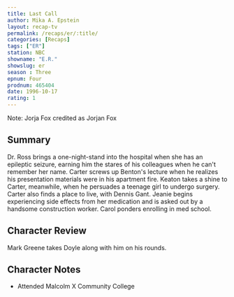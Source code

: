 ```yaml
---
title: Last Call
author: Mika A. Epstein
layout: recap-tv
permalink: /recaps/er/:title/
categories: [Recaps]
tags: ["ER"]
station: NBC
showname: "E.R."
showslug: er
season : Three  
epnum: Four  
prodnum: 465404    
date: 1996-10-17  
rating: 1  
---
```


Note: Jorja Fox credited as Jorjan Fox

## Summary  
  
Dr. Ross brings a one-night-stand into the hospital when she has an epileptic seizure, earning him the stares of his colleagues when he can't remember her name. Carter screws up Benton's lecture when he realizes his presentation materials were in his apartment fire. Keaton takes a shine to Carter, meanwhile, when he persuades a teenage girl to undergo surgery. Carter also finds a place to live, with Dennis Gant. Jeanie begins experiencing side effects from her medication and is asked out by a handsome construction worker. Carol ponders enrolling in med school.

## Character Review  
  
Mark Greene takes Doyle along with him on his rounds.

## Character Notes  
  
* Attended Malcolm X Community College